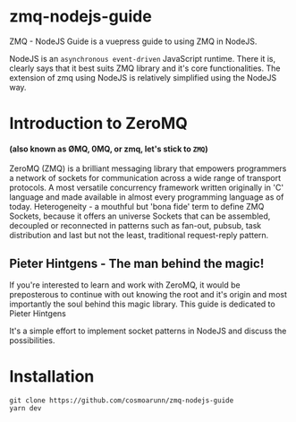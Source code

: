 # zmq-nodejs-guide
ZMQ - NodeJS Guide is a vuepress guide to using ZMQ in NodeJS. 

NodeJS is an `asynchronous event-driven` JavaScript runtime. There it is, clearly says that it best suits ZMQ library and it's core functionalities. 
The extension of zmq using NodeJS is relatively simplified using the NodeJS way.

# Introduction to ZeroMQ
#### (also known as ØMQ, 0MQ, or zmq, let's stick to `ZMQ`)

ZeroMQ (ZMQ) is a brilliant messaging library that empowers programmers a network of sockets for communication across a wide range of transport protocols. A most versatile concurrency framework written originally in 'C' language and made available in almost every programming language as of today. 
Heterogeneity - a mouthful but 'bona fide' term to define ZMQ Sockets, because it offers an universe Sockets that can be assembled, decoupled or reconnected in patterns such as fan-out, pubsub, task distribution and last but not the least, traditional request-reply pattern.


## Pieter Hintgens - The man behind the magic!

If you're interested to learn and work with ZeroMQ, it would be preposterous to continue with out knowing the root and
it's origin and most importantly the soul behind this magic library. This guide is dedicated to Pieter Hintgens


It's a simple effort to implement socket patterns in NodeJS and discuss the possibilities.

# Installation 
```
git clone https://github.com/cosmoarunn/zmq-nodejs-guide
yarn dev
```